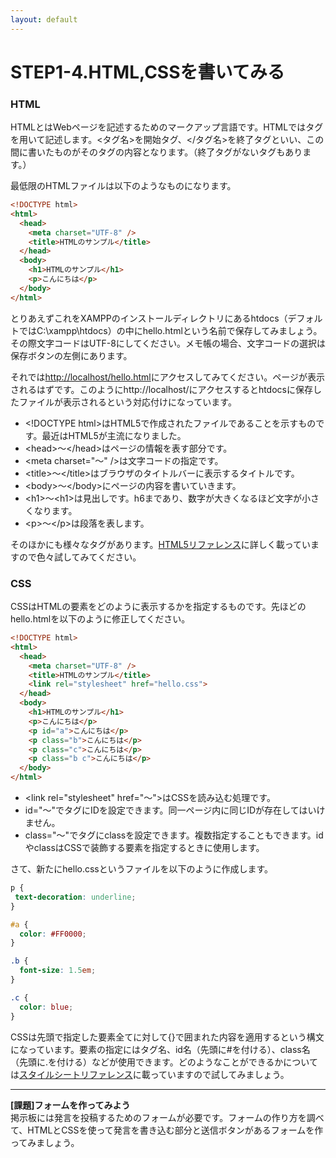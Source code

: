 ```yaml
---
layout: default
---
```

# STEP1-4.HTML,CSSを書いてみる

### HTML

HTMLとはWebページを記述するためのマークアップ言語です。HTMLではタグを用いて記述します。<タグ名>を開始タグ、</タグ名>を終了タグといい、この間に書いたものがそのタグの内容となります。（終了タグがないタグもあります。）

最低限のHTMLファイルは以下のようなものになります。

```html
<!DOCTYPE html>
<html>
  <head>
    <meta charset="UTF-8" />
    <title>HTMLのサンプル</title>
  </head>
  <body>
    <h1>HTMLのサンプル</h1>
    <p>こんにちは</p>
  </body>
</html>
```

とりあえずこれをXAMPPのインストールディレクトリにあるhtdocs（デフォルトではC:\xampp\htdocs）の中にhello.htmlという名前で保存してみましょう。その際文字コードはUTF-8にしてください。メモ帳の場合、文字コードの選択は保存ボタンの左側にあります。

それでは[http://localhost/hello.html](http://localhost/hello.html)にアクセスしてみてください。ページが表示されるはずです。このようにhttp://localhost/にアクセスするとhtdocsに保存したファイルが表示されるという対応付けになっています。

* &lt;!DOCTYPE html&gt;はHTML5で作成されたファイルであることを示すものです。最近はHTML5が主流になりました。  
* &lt;head&gt;～&lt;/head&gt;はページの情報を表す部分です。  
 * &lt;meta charset=&quot;～&quot; /&gt;は文字コードの指定です。  
 * &lt;title&gt;～&lt;/title&gt;はブラウザのタイトルバーに表示するタイトルです。  
* &lt;body&gt;～&lt;/body&gt;にページの内容を書いていきます。  
 * &lt;h1&gt;～&lt;h1&gt;は見出しです。h6まであり、数字が大きくなるほど文字が小さくなります。  
 * &lt;p&gt;～&lt;/p&gt;は段落を表します。

そのほかにも様々なタグがあります。[HTML5リファレンス](http://www.htmq.com/html5/)に詳しく載っていますので色々試してみてください。

### CSS

CSSはHTMLの要素をどのように表示するかを指定するものです。先ほどのhello.htmlを以下のように修正してください。

```html
<!DOCTYPE html>
<html>
  <head>
    <meta charset="UTF-8" />
    <title>HTMLのサンプル</title>
    <link rel="stylesheet" href="hello.css">
  </head>
  <body>
    <h1>HTMLのサンプル</h1>
    <p>こんにちは</p>
    <p id="a">こんにちは</p>
    <p class="b">こんにちは</p>
    <p class="c">こんにちは</p>
    <p class="b c">こんにちは</p>
  </body>
</html>
```

* &lt;link rel=&quot;stylesheet&quot; href=&quot;～&quot;&gt;はCSSを読み込む処理です。  
* id="～"でタグにIDを設定できます。同一ページ内に同じIDが存在してはいけません。  
* class="～"でタグにclassを設定できます。複数指定することもできます。idやclassはCSSで装飾する要素を指定するときに使用します。  

さて、新たにhello.cssというファイルを以下のように作成します。

```css
p {
 text-decoration: underline;
}

#a {
  color: #FF0000;
}

.b {
  font-size: 1.5em;
}

.c {
  color: blue;
}
```
CSSは先頭で指定した要素全てに対して{}で囲まれた内容を適用するという構文になっています。要素の指定にはタグ名、id名（先頭に#を付ける）、class名（先頭に.を付ける）などが使用できます。どのようなことができるかについては[スタイルシートリファレンス](http://www.htmq.com/style/)に載っていますので試してみましょう。

***

**[課題]フォームを作ってみよう**  
掲示板には発言を投稿するためのフォームが必要です。フォームの作り方を調べて、HTMLとCSSを使って発言を書き込む部分と送信ボタンがあるフォームを作ってみましょう。